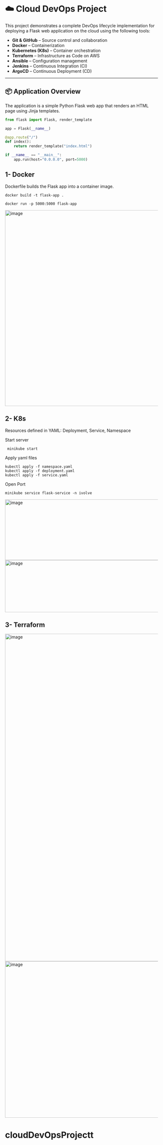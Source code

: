 # ☁️ Cloud DevOps Project

This project demonstrates a complete DevOps lifecycle implementation for deploying a Flask web application on the cloud using the following tools:

- **Git & GitHub** – Source control and collaboration
- **Docker** – Containerization
- **Kubernetes (K8s)** – Container orchestration
- **Terraform** – Infrastructure as Code on AWS
- **Ansible** – Configuration management
- **Jenkins** – Continuous Integration (CI)
- **ArgoCD** – Continuous Deployment (CD)

---

## 📦 Application Overview

The application is a simple Python Flask web app that renders an HTML page using Jinja templates.

```python
from flask import Flask, render_template

app = Flask(__name__)

@app.route("/")
def index():
    return render_template("index.html")

if __name__ == "__main__":
    app.run(host="0.0.0.0", port=5000)
```

## 1- Docker 

Dockerfile builds the Flask app into a container image.

```
docker build -t flask-app .

docker run -p 5000:5000 flask-app
```

<img width="986" height="646" alt="image" src="https://github.com/user-attachments/assets/f0d77ea1-a8b8-4ce7-8ccd-fcafffb22b41" />



## 2- K8s 

Resources defined in YAML: Deployment, Service, Namespace

Start server 
```
 minikube start
```
Apply yaml files
```
kubectl apply -f namespace.yaml
kubectl apply -f deployment.yaml
kubectl apply -f service.yaml
````
Open Port 
```
minikube service flask-service -n ivolve
```
<img width="898" height="200" alt="image" src="https://github.com/user-attachments/assets/e7422641-1db3-4447-95bc-5a773aa2517f" />
<img width="568" height="172" alt="image" src="https://github.com/user-attachments/assets/ffb2779c-2d59-41e3-8c92-474e3e122af8" />

## 3- Terraform 
<img width="1920" height="1080" alt="image" src="https://github.com/user-attachments/assets/57425c5a-4258-4738-a297-3c6b8e27e6d5" />

<img width="1023" height="516" alt="image" src="https://github.com/user-attachments/assets/66735df1-5abc-4329-8dcc-f21392fd8b85" />


# cloudDevOpsProjectt

